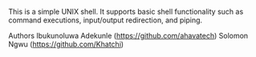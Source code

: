 This is a simple UNIX shell. 
It supports basic shell functionality such as command executions, input/output redirection, and piping.


Authors
Ibukunoluwa Adekunle (https://github.com/ahavatech)
Solomon Ngwu (https://github.com/Khatchi)

